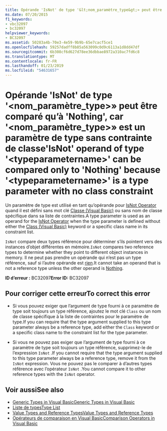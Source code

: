 ```yaml
---
title: Opérande 'IsNot' de type '&lt;nom_paramètre_type&gt;» peut être comparé qu’à 'Nothing', car '&lt;nom_paramètre_type&gt;» est un paramètre de type sans contrainte de classe
ms.date: 07/20/2015
f1_keywords:
- vbc32097
- bc32097
helpviewer_keywords:
- BC32097
ms.assetid: 50283a4b-70e3-4e59-9b9b-65e7cacf5ce1
ms.openlocfilehash: 59257dadff8b85a563099c0d9c6113a1d8dd47df
ms.sourcegitcommit: 6b308cf6d627d78ee36dbbae8972a310ac7fd6c8
ms.translationtype: MT
ms.contentlocale: fr-FR
ms.lasthandoff: 01/23/2019
ms.locfileid: "54631657"
---
```

# <a name="isnot-operand-of-type-lttypeparameternamegt-can-be-compared-only-to-nothing-because-lttypeparameternamegt-is-a-type-parameter-with-no-class-constraint"></a><span data-ttu-id="7f69e-102">Opérande 'IsNot' de type '&lt;nom_paramètre_type&gt;» peut être comparé qu’à 'Nothing', car '&lt;nom_paramètre_type&gt;» est un paramètre de type sans contrainte de classe</span><span class="sxs-lookup"><span data-stu-id="7f69e-102">'IsNot' operand of type '&lt;typeparametername&gt;' can be compared only to 'Nothing' because '&lt;typeparametername&gt;' is a type parameter with no class constraint</span></span>
<span data-ttu-id="7f69e-103">Un paramètre de type est utilisé en tant qu’opérande pour [IsNot Operator](../../visual-basic/language-reference/operators/isnot-operator.md) quand il est défini sans mot clé [Classe (Visual Basic)](../../visual-basic/language-reference/statements/class-statement.md) ou sans nom de classe spécifique dans sa liste de contraintes.</span><span class="sxs-lookup"><span data-stu-id="7f69e-103">A type parameter is used as an operand for the [IsNot Operator](../../visual-basic/language-reference/operators/isnot-operator.md) when the type parameter is defined without either the [Class (Visual Basic)](../../visual-basic/language-reference/statements/class-statement.md) keyword or a specific class name in its constraint list.</span></span>  
  
 <span data-ttu-id="7f69e-104">`IsNot` compare deux types référence pour déterminer s’ils pointent vers des instances d’objet différentes en mémoire.</span><span class="sxs-lookup"><span data-stu-id="7f69e-104">`IsNot` compares two reference types to determine whether they point to different object instances in memory.</span></span> <span data-ttu-id="7f69e-105">Il ne peut pas prendre un opérande qui n’est pas un type référence, sauf si l’autre opérande est [rien](../../visual-basic/language-reference/nothing.md).</span><span class="sxs-lookup"><span data-stu-id="7f69e-105">It cannot take an operand that is not a reference type unless the other operand is [Nothing](../../visual-basic/language-reference/nothing.md).</span></span>  
  
 <span data-ttu-id="7f69e-106">**ID d’erreur :** BC32097</span><span class="sxs-lookup"><span data-stu-id="7f69e-106">**Error ID:** BC32097</span></span>  
  
## <a name="to-correct-this-error"></a><span data-ttu-id="7f69e-107">Pour corriger cette erreur</span><span class="sxs-lookup"><span data-stu-id="7f69e-107">To correct this error</span></span>  
  
-   <span data-ttu-id="7f69e-108">Si vous pouvez exiger que l’argument de type fourni à ce paramètre de type soit toujours un type référence, ajoutez le mot clé `Class` ou un nom de classe spécifique à la liste de contraintes pour le paramètre de type.</span><span class="sxs-lookup"><span data-stu-id="7f69e-108">If you can require that the type argument supplied to this type parameter always be a reference type, add either the `Class` keyword or a specific class name to the constraint list for the type parameter.</span></span>  
  
-   <span data-ttu-id="7f69e-109">Si vous ne pouvez pas exiger que l’argument de type fourni à ce paramètre de type soit toujours un type référence, supprimez-le de l’expression `IsNot` .</span><span class="sxs-lookup"><span data-stu-id="7f69e-109">If you cannot require that the type argument supplied to this type parameter always be a reference type, remove it from the `IsNot` expression.</span></span> <span data-ttu-id="7f69e-110">Vous ne pouvez pas le comparer à d’autres types référence avec l’opérateur `IsNot` .</span><span class="sxs-lookup"><span data-stu-id="7f69e-110">You cannot compare it to other reference types with the `IsNot` operator.</span></span>  
  
## <a name="see-also"></a><span data-ttu-id="7f69e-111">Voir aussi</span><span class="sxs-lookup"><span data-stu-id="7f69e-111">See also</span></span>

- [<span data-ttu-id="7f69e-112">Generic Types in Visual Basic</span><span class="sxs-lookup"><span data-stu-id="7f69e-112">Generic Types in Visual Basic</span></span>](../../visual-basic/programming-guide/language-features/data-types/generic-types.md)
- [<span data-ttu-id="7f69e-113">Liste de types</span><span class="sxs-lookup"><span data-stu-id="7f69e-113">Type List</span></span>](../../visual-basic/language-reference/statements/type-list.md)
- [<span data-ttu-id="7f69e-114">Value Types and Reference Types</span><span class="sxs-lookup"><span data-stu-id="7f69e-114">Value Types and Reference Types</span></span>](../../visual-basic/programming-guide/language-features/data-types/value-types-and-reference-types.md)
- [<span data-ttu-id="7f69e-115">Opérateurs de comparaison en Visual Basic</span><span class="sxs-lookup"><span data-stu-id="7f69e-115">Comparison Operators in Visual Basic</span></span>](../../visual-basic/programming-guide/language-features/operators-and-expressions/comparison-operators.md)

